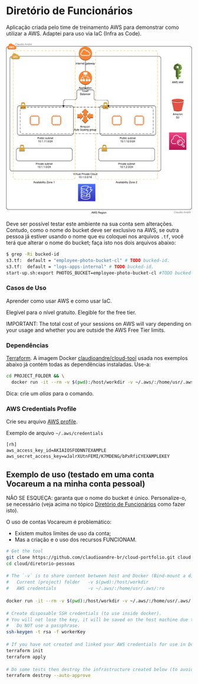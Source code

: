 # Diretório de Funcionários

Aplicação criada pelo time de treinamento AWS para demonstrar como utilizar a AWS. Adaptei para uso via IaC (Infra as Code).

![ Diagrama de Arquitetura](demo-01.svg)

Deve ser possível testar este ambiente na sua conta sem alterações. Contudo, como o nome do bucket deve ser exclusivo na AWS, se outra pessoa já estiver usando o nome que eu coloquei nos arquivos `.tf`, você terá que alterar o nome do bucket; faça isto nos dois arquivos abaixo:

```bash
$ grep -Ri bucked-id
s3.tf:  default = "employee-photo-bucket-cl" # TODO bucked-id.
s3.tf:  default = "logs-apps-internal" # TODO bucked-id.
start-up.sh:export PHOTOS_BUCKET=employee-photo-bucket-cl #TODO bucked-id.
```

### Casos de Uso

Aprender como usar AWS e como usar IaC.

Elegível para o nível gratuito. Elegible for the free tier.

IMPORTANT: The total cost of your sessions on AWS will vary depending on your usage and whether you are outside the AWS Free Tier limits.

### Dependências
[Terraform](http://www.terraform.io/downloads.html). A imagem Docker [claudioandre/cloud-tool](https://hub.docker.com/r/claudioandre/cloud-tool) usada nos exemplos abaixo já contém todas as dependências instaladas. Use-a:

```bash
cd PROJECT_FOLDER && \
  docker run -it --rm -v $(pwd):/host/workdir -v ~/.aws/:/home/usr/.aws/:ro claudioandre/cloud-tool
```

Dica: crie um _alias_ para o comando.

### AWS Credentials Profile
Crie seu arquivo [AWS profile](https://docs.aws.amazon.com/cli/latest/userguide/cli-configure-files.html).

Exemplo de arquivo `~/.aws/credentials`
```
[rh]
aws_access_key_id=AKIAIOSFODNN7EXAMPLE
aws_secret_access_key=wJalrXUtnFEMI/K7MDENG/bPxRfiCYEXAMPLEKEY
```

## Exemplo de uso (testado em uma conta Vocareum a na minha conta pessoal)

NÃO SE ESQUEÇA: garanta que o nome do bucket é único. Personalize-o, se necessário (veja acima no tópico [Diretório de Funcionários](#diretório-de-funcionários) como fazer isto).

O uso de contas Vocareum é problemático:
* Existem muitos limites de uso da conta;
* Mas a criação e o uso dos recursos FUNCIONAM.

```bash
# Get the tool
git clone https://github.com/claudioandre-br/cloud-portfolio.git cloud
cd cloud/diretorio-pessoas

# The `-v` is to share content between host and Docker (Bind-mount a directory inside Docker)
#   Current (project) folder   -v $(pwd):/host/workdir
#   AWS credentials            -v ~/.aws/:/home/usr/.aws/:ro

docker run -it --rm -v $(pwd):/host/workdir -v ~/.aws/:/home/usr/.aws/:ro claudioandre/cloud-tool

# Create disposable SSH credentials (to use inside docker).
# You will not lose the key, it will be saved on the host machine due to Bind-mount (-v).
#   Do NOT use a passphrase.
ssh-keygen -t rsa -f workerKey

# If you have not created and linked your AWS credentials for use in Docker, create them now.
terraform init
terraform apply

# Do some tests then destroy the infrastructure created below (to avoid costs).
terraform destroy --auto-approve
```